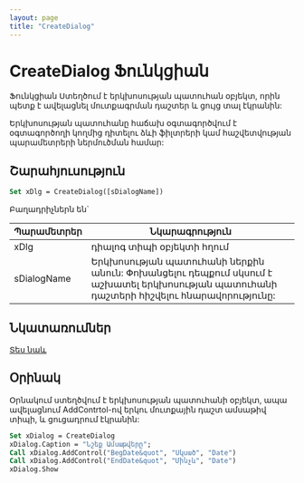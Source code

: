```yaml
---
layout: page
title: "CreateDialog"
---
```



# CreateDialog Ֆունկցիան


Ֆունկցիան Ստեղծում է երկխոսության պատուհան օբյեկտ, որին պետք է ավելացնել մուտքագրման դաշտեր և ցույց տալ էկրանին:

Երկխոսության պատուհանը հաճախ օգտագործվում է օգտագործողի կողմից դիտելու ձևի ֆիլտրերի կամ հաշվետվության պարամետրերի ներմուծման համար:


## Շարահյուսություն

``` vb
Set xDlg = CreateDialog([sDialogName])
```

Բաղադրիչներն են`

| Պարամետրեր | Նկարագրություն |
|--|--|
| xDlg | դիալոգ տիպի օբյեկտի հղում |
| sDialogName    | Երկխոսության պատուհանի ներքին անուն: Փոխանցելու դեպքում սկսում է աշխատել երկխոսության պատուհանի դաշտերի հիշվելու հնարավորությունը:|

## Նկատառումներ

[Տես նաև](../../../constructors.html)

## Օրինակ
Օրնակում  ստեղծվում է երկխոսության պատուհանի օբյեկտ,
ապա ավելացնում AddContrtol-ով երկու մուտքային դաշտ ամսաթիվ տիպի, և ցուցադրում էկրանին:

``` vb
Set xDialog = CreateDialog
xDialog.Caption = "Նշեք Ամսաթվերը";
Call xDialog.AddControl("BegDate&quot", "Սկսած", "Date")
Call xDialog.AddControl("EndDate&quot", "Մինչև", "Date")
xDialog.Show
```
